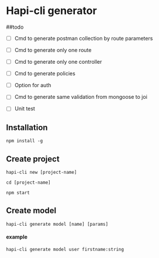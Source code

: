 # Hapi-cli generator
##todo

- [ ] Cmd to generate postman collection by route parameters
- [ ] Cmd to generate only one route
- [ ] Cmd to generate only one controller
- [ ] Cmd to generate policies
- [ ] Option for auth
- [ ] Cmd to generate same validation from mongoose to joi
- [ ] Unit test


## Installation

    npm install -g


## Create project

    hapi-cli new [project-name]

    cd [project-name]

    npm start


## Create model

    hapi-cli generate model [name] [params]

#### example

    hapi-cli generate model user firstname:string
